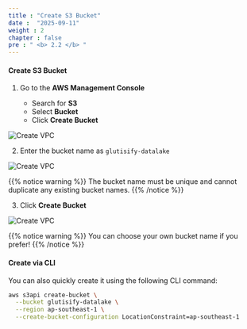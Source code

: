 ```yaml
---
title : "Create S3 Bucket"
date :  "2025-09-11" 
weight : 2
chapter : false
pre : " <b> 2.2 </b> "
---
```


#### Create S3 Bucket

1. Go to the **AWS Management Console**

   - Search for **S3**  
   - Select **Bucket**  
   - Click **Create Bucket**  

![Create VPC](/images/3-Prerequiste/3.1-Create_S3_bucket/1.png?featherlight=false&width=90pc)

2. Enter the bucket name as ```glutisify-datalake```

![Create VPC](/images/3-Prerequiste/3.1-Create_S3_bucket/2.png?featherlight=false&width=90pc)

{{% notice warning %}}
The bucket name must be unique and cannot duplicate any existing bucket names.
{{% /notice %}}

3. Click **Create Bucket**

![Create VPC](/images/3-Prerequiste/3.1-Create_S3_bucket/3.png?featherlight=false&width=90pc)

{{% notice warning %}}
You can choose your own bucket name if you prefer!
{{% /notice %}}

#### Create via CLI
You can also quickly create it using the following CLI command:
```bash
aws s3api create-bucket \
  --bucket glutisify-datalake \
  --region ap-southeast-1 \
  --create-bucket-configuration LocationConstraint=ap-southeast-1
